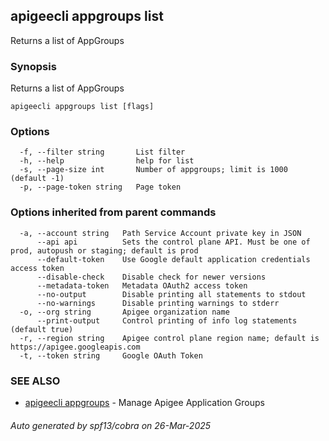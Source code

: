 ## apigeecli appgroups list

Returns a list of AppGroups

### Synopsis

Returns a list of AppGroups

```
apigeecli appgroups list [flags]
```

### Options

```
  -f, --filter string       List filter
  -h, --help                help for list
  -s, --page-size int       Number of appgroups; limit is 1000 (default -1)
  -p, --page-token string   Page token
```

### Options inherited from parent commands

```
  -a, --account string   Path Service Account private key in JSON
      --api api          Sets the control plane API. Must be one of prod, autopush or staging; default is prod
      --default-token    Use Google default application credentials access token
      --disable-check    Disable check for newer versions
      --metadata-token   Metadata OAuth2 access token
      --no-output        Disable printing all statements to stdout
      --no-warnings      Disable printing warnings to stderr
  -o, --org string       Apigee organization name
      --print-output     Control printing of info log statements (default true)
  -r, --region string    Apigee control plane region name; default is https://apigee.googleapis.com
  -t, --token string     Google OAuth Token
```

### SEE ALSO

* [apigeecli appgroups](apigeecli_appgroups.md)	 - Manage Apigee Application Groups

###### Auto generated by spf13/cobra on 26-Mar-2025
